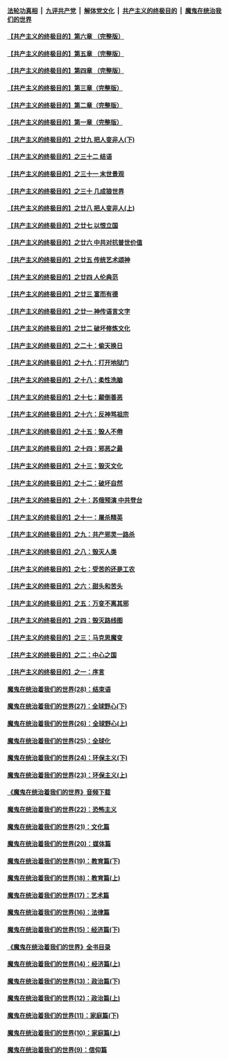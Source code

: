 ####  [法轮功真相](../../../../basic/blob/master/README.md?t=06011331) &nbsp;|&nbsp; [九评共产党](../../../../9ping.md/blob/master/README.md?t=06011331) &nbsp;|&nbsp; [解体党文化](../../../../jtdwh.md/blob/master/README.md?t=06011331)  &nbsp;|&nbsp; [共产主义的终极目的](../../../../gczydzjmd.md/blob/master/README.md?t=06011331) &nbsp;|&nbsp; [魔鬼在统治我们的世界](../../../../mgztzwmdsj.md/blob/master/README.md?t=06011331) 

#### [【共产主义的终极目的】第六章 （完整版）](../pages/nsc422/n11428913.md?t=06011331) 

#### [【共产主义的终极目的】第五章 （完整版）](../pages/nsc422/n11428912.md?t=06011331) 

#### [【共产主义的终极目的】第四章 （完整版）](../pages/nsc422/n11428907.md?t=06011331) 

#### [【共产主义的终极目的】第三章（完整版）](../pages/nsc422/n11428848.md?t=06011331) 

#### [【共产主义的终极目的】第二章（完整版）](../pages/nsc422/n11428831.md?t=06011331) 

#### [【共产主义的终极目的】第一章（完整版）](../pages/nsc422/n11417651.md?t=06011331) 

#### [【共产主义的终极目的】之廿九 把人变非人(下)](../pages/nsc422/n11344140.md?t=06011331) 

#### [【共产主义的终极目的】之三十二 结语](../pages/nsc422/n11360535.md?t=06011331) 

#### [【共产主义的终极目的】之三十一 末世景观](../pages/nsc422/n11351129.md?t=06011331) 

#### [【共产主义的终极目的】之三十 几成狼世界](../pages/nsc422/n11348280.md?t=06011331) 

#### [【共产主义的终极目的】之廿八 把人变非人(上)](../pages/nsc422/n11340492.md?t=06011331) 

#### [【共产主义的终极目的】之廿七 以恨立国](../pages/nsc422/n11336944.md?t=06011331) 

#### [【共产主义的终极目的】之廿六 中共对抗普世价值](../pages/nsc422/n11324785.md?t=06011331) 

#### [【共产主义的终极目的】之廿五 传统艺术颂神](../pages/nsc422/n11296396.md?t=06011331) 

#### [【共产主义的终极目的】之廿四 人伦典范](../pages/nsc422/n11296397.md?t=06011331) 

#### [【共产主义的终极目的】之廿三 富而有德](../pages/nsc422/n11283598.md?t=06011331) 

#### [【共产主义的终极目的】之廿一 神传语言文字](../pages/nsc422/n11263265.md?t=06011331) 

#### [【共产主义的终极目的】之廿二 破坏修炼文化](../pages/nsc422/n11245728.md?t=06011331) 

#### [【共产主义的终极目的】之二十：偷天换日](../pages/nsc422/n11238846.md?t=06011331) 

#### [【共产主义的终极目的】之十九：打开地狱门](../pages/nsc422/n11206376.md?t=06011331) 

#### [【共产主义的终极目的】之十八：柔性洗脑](../pages/nsc422/n11199994.md?t=06011331) 

#### [【共产主义的终极目的】之十七：颠倒善恶](../pages/nsc422/n11179782.md?t=06011331) 

#### [【共产主义的终极目的】之十六：反神骂祖宗](../pages/nsc422/n11166798.md?t=06011331) 

#### [【共产主义的终极目的】之十五：毁人不倦](../pages/nsc422/n11166792.md?t=06011331) 

#### [【共产主义的终极目的】之十四：邪恶之最](../pages/nsc422/n11150249.md?t=06011331) 

#### [【共产主义的终极目的】之十三：毁灭文化](../pages/nsc422/n11135227.md?t=06011331) 

#### [【共产主义的终极目的】之十二：破坏自然](../pages/nsc422/n11135214.md?t=06011331) 

#### [【共产主义的终极目的】之十：苏俄预演 中共登台](../pages/nsc422/n11118424.md?t=06011331) 

#### [【共产主义的终极目的】之十一：屠杀精英](../pages/nsc422/n11118442.md?t=06011331) 

#### [【共产主义的终极目的】之九：共产邪灵一路杀](../pages/nsc422/n11114139.md?t=06011331) 

#### [【共产主义的终极目的】之八：毁灭人类](../pages/nsc422/n11108503.md?t=06011331) 

#### [【共产主义的终极目的】之七：受苦的还是工农](../pages/nsc422/n11101809.md?t=06011331) 

#### [【共产主义的终极目的】之六：甜头和苦头](../pages/nsc422/n11096971.md?t=06011331) 

#### [【共产主义的终极目的】之五：万变不离其邪](../pages/nsc422/n11091285.md?t=06011331) 

#### [【共产主义的终极目的】之四：毁灭路线图](../pages/nsc422/n11086284.md?t=06011331) 

#### [【共产主义的终极目的】之三：马克思魔变](../pages/nsc422/n11061941.md?t=06011331) 

#### [【共产主义的终极目的】之二：中心之国](../pages/nsc422/n11047728.md?t=06011331) 

#### [【共产主义的终极目的】之一：序言](../pages/nsc422/n11086077.md?t=06011331) 

#### [魔鬼在统治着我们的世界(28)：结束语](../pages/nsc422/n10936246.md?t=06011331) 

#### [魔鬼在统治着我们的世界(27)：全球野心(下)](../pages/nsc422/n10928319.md?t=06011331) 

#### [魔鬼在统治着我们的世界(26)：全球野心(上)](../pages/nsc422/n10900318.md?t=06011331) 

#### [魔鬼在统治着我们的世界(25)：全球化](../pages/nsc422/n10788205.md?t=06011331) 

#### [魔鬼在统治着我们的世界(24)：环保主义(下)](../pages/nsc422/n10695307.md?t=06011331) 

#### [魔鬼在统治着我们的世界(23)：环保主义(上)](../pages/nsc422/n10688613.md?t=06011331) 

#### [《魔鬼在统治着我们的世界》音频下载](../pages/nsc422/n10635553.md?t=06011331) 

#### [魔鬼在统治着我们的世界(22)：恐怖主义](../pages/nsc422/n10614727.md?t=06011331) 

#### [魔鬼在统治着我们的世界(21)：文化篇](../pages/nsc422/n10597706.md?t=06011331) 

#### [魔鬼在统治着我们的世界(20)：媒体篇](../pages/nsc422/n10586579.md?t=06011331) 

#### [魔鬼在统治着我们的世界(19)：教育篇(下)](../pages/nsc422/n10564808.md?t=06011331) 

#### [魔鬼在统治着我们的世界(18)：教育篇(上)](../pages/nsc422/n10526970.md?t=06011331) 

#### [魔鬼在统治着我们的世界(17)：艺术篇](../pages/nsc422/n10499093.md?t=06011331) 

#### [魔鬼在统治着我们的世界(16)：法律篇](../pages/nsc422/n10485969.md?t=06011331) 

#### [魔鬼在统治着我们的世界(15)：经济篇(下)](../pages/nsc422/n10469975.md?t=06011331) 

#### [《魔鬼在统治着我们的世界》全书目录](../pages/nsc422/n10464261.md?t=06011331) 

#### [魔鬼在统治着我们的世界(14)：经济篇(上)](../pages/nsc422/n10457370.md?t=06011331) 

#### [魔鬼在统治着我们的世界(13)：政治篇(下)](../pages/nsc422/n10448270.md?t=06011331) 

#### [魔鬼在统治着我们的世界(12)：政治篇(上)](../pages/nsc422/n10444576.md?t=06011331) 

#### [魔鬼在统治着我们的世界(11)：家庭篇(下)](../pages/nsc422/n10440961.md?t=06011331) 

#### [魔鬼在统治着我们的世界(10)：家庭篇(上)](../pages/nsc422/n10435448.md?t=06011331) 

#### [魔鬼在统治着我们的世界(9)：信仰篇](../pages/nsc422/n10432159.md?t=06011331) 

